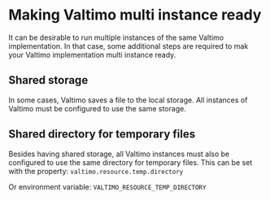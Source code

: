 # Making Valtimo multi instance ready

It can be desirable to run multiple instances of the same Valtimo implementation. In that case, some additional steps
are required to mak your Valtimo implementation multi instance ready.

## Shared storage

In some cases, Valtimo saves a file to the local storage. All instances of Valtimo must be configured to use the same
storage.

## Shared directory for temporary files

Besides having shared storage, all Valtimo instances must also be configured to use the same directory for temporary
files. This can be set with the property: `valtimo.resource.temp.directory`

Or environment variable: `VALTIMO_RESOURCE_TEMP_DIRECTORY`

